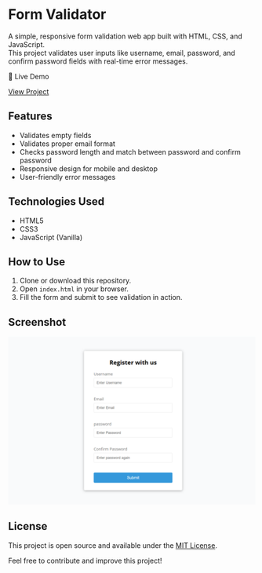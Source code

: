 # Form Validator

A simple, responsive form validation web app built with HTML, CSS, and JavaScript.  
This project validates user inputs like username, email, password, and confirm password fields with real-time error messages.

🚀 Live Demo

[View Project](http://www.formvalidator.com/)

## Features

- Validates empty fields  
- Validates proper email format  
- Checks password length and match between password and confirm password  
- Responsive design for mobile and desktop  
- User-friendly error messages  

## Technologies Used

- HTML5  
- CSS3  
- JavaScript (Vanilla)

## How to Use

1. Clone or download this repository.  
2. Open `index.html` in your browser.  
3. Fill the form and submit to see validation in action.

## Screenshot

![Form Validator Screenshot](screenshot.png)   

## License

This project is open source and available under the [MIT License](LICENSE).

 

Feel free to contribute and improve this project!


